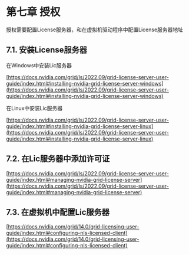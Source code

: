# 第七章 授权

授权需要配置License服务器，和在虚拟机驱动程序中配置License服务器地址


## 7.1. 安装License服务器

在Windows中安装Lic服务器

[https://docs.nvidia.com/grid/ls/2022.09/grid-license-server-user-guide/index.html#installing-nvidia-grid-license-server-windows](https://docs.nvidia.com/grid/ls/2022.09/grid-license-server-user-guide/index.html#installing-nvidia-grid-license-server-windows)

在Linux中安装Lic服务器

[https://docs.nvidia.com/grid/ls/2022.09/grid-license-server-user-guide/index.html#installing-nvidia-grid-license-server-linux](https://docs.nvidia.com/grid/ls/2022.09/grid-license-server-user-guide/index.html#installing-nvidia-grid-license-server-linux)


## 7.2. 在Lic服务器中添加许可证

[https://docs.nvidia.com/grid/ls/2022.09/grid-license-server-user-guide/index.html#managing-nvidia-grid-license-server](https://docs.nvidia.com/grid/ls/2022.09/grid-license-server-user-guide/index.html#managing-nvidia-grid-license-server)

## 7.3. 在虚拟机中配置Lic服务器


[https://docs.nvidia.com/grid/14.0/grid-licensing-user-guide/index.html#configuring-nls-licensed-client](https://docs.nvidia.com/grid/14.0/grid-licensing-user-guide/index.html#configuring-nls-licensed-client)

